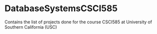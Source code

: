 # DatabaseSystemsCSCI585
Contains the list of projects done for the course CSCI585 at University of Southern California (USC)

